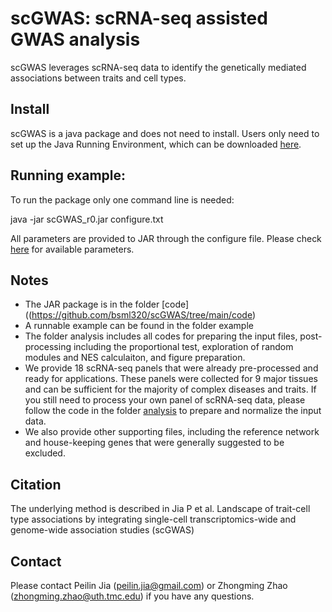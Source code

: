 # scGWAS: scRNA-seq assisted GWAS analysis

scGWAS leverages scRNA-seq data to identify the genetically mediated associations between traits and cell types. 

## Install

scGWAS is a java package and does not need to install. Users only need to set up the Java Running Environment, which can be downloaded [here](https://www.oracle.com/java/technologies/downloads/).

## Running example:
To run the package only one command line is needed:

java -jar scGWAS_r0.jar configure.txt

All parameters are provided to JAR through the configure file. Please check [here](https://github.com/bsml320/scGWAS/blob/main/analysis/explanation_configure.md) for available parameters.

## Notes

- The JAR package is in the folder [code]((https://github.com/bsml320/scGWAS/tree/main/code)
- A runnable example can be found in the folder example
- The folder analysis includes all codes for preparing the input files, post-processing including the proportional test, exploration of random modules and NES calculaiton, and figure preparation.
- We provide 18 scRNA-seq panels that were already pre-processed and ready for applications. These panels were collected for 9 major tissues and can be sufficient for the majority of complex diseases and traits. If you still need to process your own panel of scRNA-seq data, please follow the code in the folder [analysis](https://github.com/bsml320/scGWAS/blob/main/analysis) to prepare and normalize the input data.
- We also provide other supporting files, including the reference network and house-keeping genes that were generally suggested to be excluded.

## Citation

The underlying method is described in Jia P et al. Landscape of trait-cell type associations by integrating single-cell transcriptomics-wide and genome-wide association studies (scGWAS)

## Contact

Please contact Peilin Jia (peilin.jia@gmail.com) or Zhongming Zhao (zhongming.zhao@uth.tmc.edu) if you have any questions.
